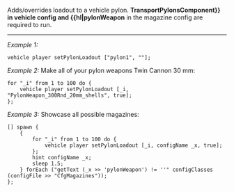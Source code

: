 Adds/overrides loadout to a vehicle pylon. **TransportPylonsComponent}} in vehicle config and {{hl|pylonWeapon** in the magazine config are required to run.


---
*Example 1:*
```sqf
vehicle player setPylonLoadout ["pylon1", ""];
```

*Example 2:*
Make all of your pylon weapons Twin Cannon 30 mm:

```sqf
for "_i" from 1 to 100 do {
	vehicle player setPylonLoadout [_i, "PylonWeapon_300Rnd_20mm_shells", true];
};
```

*Example 3:*
Showcase all possible magazines:

```sqf
[] spawn {
	{
		for "_i" from 1 to 100 do {
			vehicle player setPylonLoadout [_i, configName _x, true];
		};
		hint configName _x;
		sleep 1.5;
	} forEach ("getText (_x >> 'pylonWeapon') != ''" configClasses (configFile >> "CfgMagazines"));
};
```